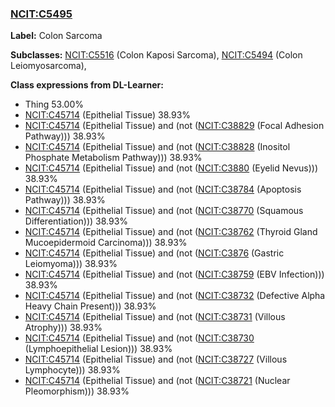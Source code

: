 
### [NCIT:C5495](http://purl.obolibrary.org/obo/NCIT_C5495)
**Label:** Colon Sarcoma

**Subclasses:** [NCIT:C5516](http://purl.obolibrary.org/obo/NCIT_C5516) (Colon Kaposi Sarcoma), [NCIT:C5494](http://purl.obolibrary.org/obo/NCIT_C5494) (Colon Leiomyosarcoma), 

**Class expressions from DL-Learner:**

- Thing 53.00%
- [NCIT:C45714](http://purl.obolibrary.org/obo/NCIT_C45714) (Epithelial Tissue) 38.93%
- [NCIT:C45714](http://purl.obolibrary.org/obo/NCIT_C45714) (Epithelial Tissue) and (not ([NCIT:C38829](http://purl.obolibrary.org/obo/NCIT_C38829) (Focal Adhesion Pathway))) 38.93%
- [NCIT:C45714](http://purl.obolibrary.org/obo/NCIT_C45714) (Epithelial Tissue) and (not ([NCIT:C38828](http://purl.obolibrary.org/obo/NCIT_C38828) (Inositol Phosphate Metabolism Pathway))) 38.93%
- [NCIT:C45714](http://purl.obolibrary.org/obo/NCIT_C45714) (Epithelial Tissue) and (not ([NCIT:C3880](http://purl.obolibrary.org/obo/NCIT_C3880) (Eyelid Nevus))) 38.93%
- [NCIT:C45714](http://purl.obolibrary.org/obo/NCIT_C45714) (Epithelial Tissue) and (not ([NCIT:C38784](http://purl.obolibrary.org/obo/NCIT_C38784) (Apoptosis Pathway))) 38.93%
- [NCIT:C45714](http://purl.obolibrary.org/obo/NCIT_C45714) (Epithelial Tissue) and (not ([NCIT:C38770](http://purl.obolibrary.org/obo/NCIT_C38770) (Squamous Differentiation))) 38.93%
- [NCIT:C45714](http://purl.obolibrary.org/obo/NCIT_C45714) (Epithelial Tissue) and (not ([NCIT:C38762](http://purl.obolibrary.org/obo/NCIT_C38762) (Thyroid Gland Mucoepidermoid Carcinoma))) 38.93%
- [NCIT:C45714](http://purl.obolibrary.org/obo/NCIT_C45714) (Epithelial Tissue) and (not ([NCIT:C3876](http://purl.obolibrary.org/obo/NCIT_C3876) (Gastric Leiomyoma))) 38.93%
- [NCIT:C45714](http://purl.obolibrary.org/obo/NCIT_C45714) (Epithelial Tissue) and (not ([NCIT:C38759](http://purl.obolibrary.org/obo/NCIT_C38759) (EBV Infection))) 38.93%
- [NCIT:C45714](http://purl.obolibrary.org/obo/NCIT_C45714) (Epithelial Tissue) and (not ([NCIT:C38732](http://purl.obolibrary.org/obo/NCIT_C38732) (Defective Alpha Heavy Chain Present))) 38.93%
- [NCIT:C45714](http://purl.obolibrary.org/obo/NCIT_C45714) (Epithelial Tissue) and (not ([NCIT:C38731](http://purl.obolibrary.org/obo/NCIT_C38731) (Villous Atrophy))) 38.93%
- [NCIT:C45714](http://purl.obolibrary.org/obo/NCIT_C45714) (Epithelial Tissue) and (not ([NCIT:C38730](http://purl.obolibrary.org/obo/NCIT_C38730) (Lymphoepithelial Lesion))) 38.93%
- [NCIT:C45714](http://purl.obolibrary.org/obo/NCIT_C45714) (Epithelial Tissue) and (not ([NCIT:C38727](http://purl.obolibrary.org/obo/NCIT_C38727) (Villous Lymphocyte))) 38.93%
- [NCIT:C45714](http://purl.obolibrary.org/obo/NCIT_C45714) (Epithelial Tissue) and (not ([NCIT:C38721](http://purl.obolibrary.org/obo/NCIT_C38721) (Nuclear Pleomorphism))) 38.93%


